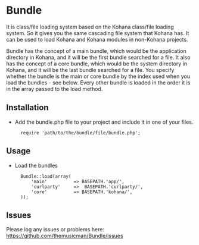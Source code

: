 # Bundle #

It is class/file loading system based on the Kohana class/file loading system. So it gives you the same cascading file system that Kohana has. It can be used to load Kohana and Kohana modules in non-Kohana projects.  

Bundle has the concept of a main bundle, which would be the application directory in Kohana, and it will be the first bundle searched for a file.  It also has the concept of a core bundle, which would be the system directory in Kohana, and it will be the last bundle searched for a file. You specify whether the bundle is the main or core bundle by the index used when you load the bundles - see below.  Every other bundle is loaded in the order it is in the array passed to the load method.

## Installation

* Add the bundle.php file to your project and include it in one of your files.  

		require 'path/to/the/bundle/file/bundle.php';
		
## Usage

* Load the bundles

		Bundle::load(array(
			'main' 			=> BASEPATH.'app/',
			'curlparty'		=>	BASEPATH.'curlparty/',
			'core' 			=> BASEPATH.'kohana/',
		));


		
## Issues

Please log any issues or problems here: <https://github.com/themusicman/Bundle/issues>
